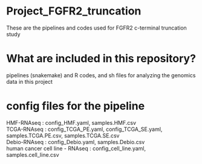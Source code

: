 # Project_FGFR2_truncation
These are the pipelines and codes used for FGFR2 c-terminal truncation study

# What are included in this repository?
pipelines (snakemake) and R codes, and sh files for analyzing the genomics data in this project

# config files for the pipeline
HMF-RNAseq : config_HMF.yaml, samples.HMF.csv<br />
TCGA-RNAseq : config_TCGA_PE.yaml, config_TCGA_SE.yaml, samples.TCGA.PE.csv, samples.TCGA.SE.csv<br />
Debio-RNAseq : config_Debio.yaml, samples.Debio.csv<br />
human cancer cell line - RNAseq : config_cell_line.yaml, samples.cell_line.csv<br />



